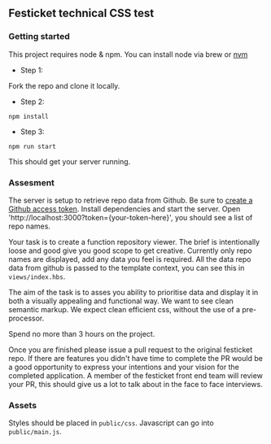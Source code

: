 ## Festicket technical CSS test


### Getting started

This project requires node & npm. You can install node via brew or [nvm](https://github.com/creationix/nvm)

- Step 1:

Fork the repo and clone it locally.

- Step 2:

```
npm install
```

- Step 3:

```
npm run start
```

This should get your server running.

### Assesment

The server is setup to retrieve repo data from Github.
Be sure to [create a Github access token](https://github.com/blog/1509-personal-api-tokens).
Install dependencies and start the server.
Open 'http://localhost:3000?token={your-token-here}', you should see a list of repo names.

Your task is to create a function repository viewer.
The brief is intentionally loose and good give you good scope to get creative.
Currently only repo names are displayed, add any data you feel is required.
All the data repo data from github is passed to the template context, you can see this in `views/index.hbs`.

The aim of the task is to asses you ability to prioritise data and display it in both a visually appealing and functional way.
We want to see clean semantic markup. We expect clean efficient css, without the use of a pre-processor.

Spend no more than 3 hours on the project.

Once you are finished please issue a pull request to the original festicket repo.
If there are features you didn't have time to complete the PR would be a good opportunity to express your intentions and your vision for the completed application.
A member of the festicket front end team will review your PR, this should give us a lot to talk about in the face to face interviews.

### Assets

Styles should be placed in `public/css`. Javascript can go into `public/main.js`.
